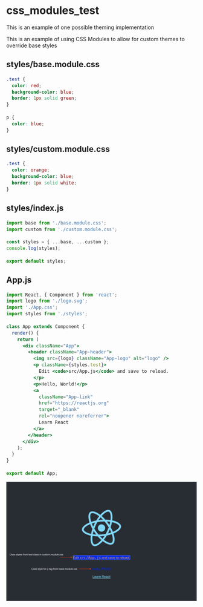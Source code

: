 # css_modules_test

This is an example of one possible theming implementation

This is an example of using CSS Modules to allow for custom themes to override base styles

## styles/base.module.css

```css
.test {
  color: red;
  background-color: blue;
  border: 1px solid green;
}

p {
  color: blue;
}
```

## styles/custom.module.css

```css
.test {
  color: orange;
  background-color: blue;
  border: 1px solid white;
}
```

## styles/index.js

```js
import base from './base.module.css';
import custom from './custom.module.css';

const styles = { ...base, ...custom };
console.log(styles);

export default styles;
```

## App.js

```jsx
import React, { Component } from 'react';
import logo from './logo.svg';
import './App.css';
import styles from './styles';

class App extends Component {
  render() {
    return (
      <div className="App">
        <header className="App-header">
          <img src={logo} className="App-logo" alt="logo" />
          <p className={styles.test}>
            Edit <code>src/App.js</code> and save to reload.
          </p>
          <p>Hello, World!</p>
          <a
            className="App-link"
            href="https://reactjs.org"
            target="_blank"
            rel="noopener noreferrer">
            Learn React
          </a>
        </header>
      </div>
    );
  }
}

export default App;
```

![Screenshot](theme_example.png)
